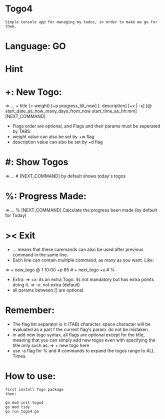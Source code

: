 # Togo4
    Simple console app for managing my todos, in order to make me go for them.
# Language: GO

# Hint
# +: New Togo:
=> ... +   title   [=  weight]    [+p   progress_till_now]   [:   description]    [+x | -x]   [@  start_date_as_how_many_days_from_now    start_time_as_hh:mm]    [NEXT_COMMAND]

*   Flags order are optional, and Flags and their params must be seperated by TABS.
*   weight value can also be set by +w flag
*   description value can also be set by +d flag
# #: Show Togos
=> ... # [NEXT_COMMAND]
    by default shows today's togos
# %: Progress Made:
=> ... % [NEXT_COMMAND]
    Calculate the progress been made (by default for Today)

# ><    Exit

*   ... means that these cammands can also be used after previous command in the same line.
*   Each line can contain multiple command, as many as you want. Like:

=>   +   new_togo    @   1   10:00   +p  85  #  +   next_togo   +x  #   %

*   Extra:
=>        +x: its an extra Togo. its not mandatory but has extra points doing it.
=>        -x: not extra (default)
*   all params between [] are optional.

# Remember:
*   The flag list separator is \t (TAB) character. space character will be evaluated as a part f the current flag's param. do not be mistaken.
*   in add new togo syntax, all flags are optional except for the title, meaning that you can simply add new togos even with specifying the title only such as:
=>  +   new togo here
*   use -a flag for % and # commands to expand the togos range to ALL Times.
# How to use:
    first install Togo package
    then:

    go mod init togo4
    go mod tidy
    go run togo4.go
